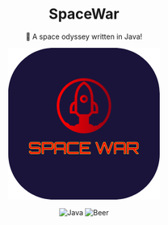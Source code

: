 <div align="center">

# SpaceWar
🚀 A space odyssey written in Java!

![Space War Logo](space_war_rounded.png)


![Java](https://img.shields.io/badge/-Java-333333?style=flat&logo=java&logoColor=FFA518)
![Beer](https://img.shields.io/badge/MADE%20WITH-BEER%20%F0%9F%8D%BA-49C31C?style=flat)

</div>
